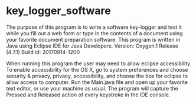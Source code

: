 # key_logger_software

The purpose of this program is to write a software key-logger and test it while you fill out a web form or type in the contents of a document using your favorite document preparation software.  This program is written in Java using Eclipse IDE for Java Developers.
Version: Oxygen.1 Release (4.7.1)
Build id: 20170914-1200

When running this program the user may need to allow eclipse accessibility 
To enable accessibility for the OS X, go to system preferences and choose security & privacy, privacy, accessibility, and choose the box for eclipse to allow access to computer. 
Run the Main.java file and open up your favorite text editor, or use your machine as usual.  The program will capture the Pressed and Released action of every keystroke in the IDE console. 
